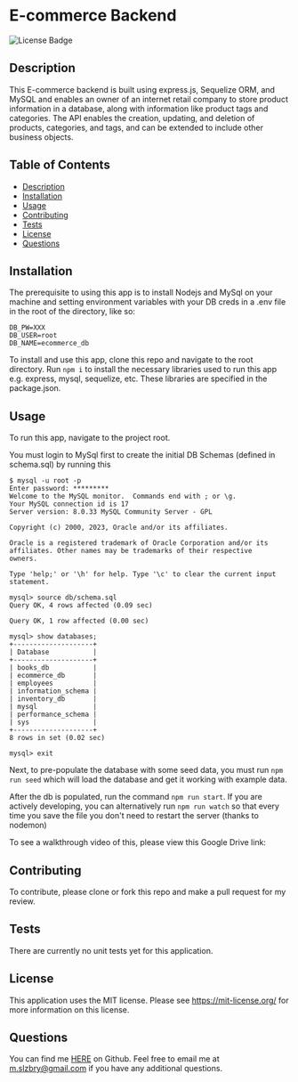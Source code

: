 # E-commerce Backend

![License Badge](https://shields.io/badge/license-MIT-green)

## Description

This E-commerce backend is built using express.js, Sequelize ORM, and MySQL and enables an owner of an internet retail company to store product information in a database, along with information like product tags and categories. The API enables the creation, updating, and deletion of products, categories, and tags, and can be extended to include other business objects.

## Table of Contents

- [Description](#description)
- [Installation](#installation)
- [Usage](#usage)
- [Contributing](#contributing)
- [Tests](#tests)
- [License](#license)
- [Questions](#questions)

## Installation

The prerequisite to using this app is to install Nodejs and MySql on your machine and setting environment variables with your DB creds in a .env file in the root of the directory, like so:

```
DB_PW=XXX
DB_USER=root
DB_NAME=ecommerce_db
```

To install and use this app, clone this repo and navigate to the root directory. Run `npm i` to install the necessary libraries used to run this app e.g. express, mysql, sequelize, etc. These libraries are specified in the package.json.

## Usage

To run this app, navigate to the project root.

You must login to MySql first to create the initial DB Schemas (defined in schema.sql) by running this

```
$ mysql -u root -p
Enter password: *********
Welcome to the MySQL monitor.  Commands end with ; or \g.
Your MySQL connection id is 17
Server version: 8.0.33 MySQL Community Server - GPL

Copyright (c) 2000, 2023, Oracle and/or its affiliates.

Oracle is a registered trademark of Oracle Corporation and/or its
affiliates. Other names may be trademarks of their respective
owners.

Type 'help;' or '\h' for help. Type '\c' to clear the current input statement.

mysql> source db/schema.sql
Query OK, 4 rows affected (0.09 sec)

Query OK, 1 row affected (0.00 sec)

mysql> show databases;
+--------------------+
| Database           |
+--------------------+
| books_db           |
| ecommerce_db       |
| employees          |
| information_schema |
| inventory_db       |
| mysql              |
| performance_schema |
| sys                |
+--------------------+
8 rows in set (0.02 sec)

mysql> exit
```

Next, to pre-populate the database with some seed data, you must run `npm run seed` which will load the database and get it working with example data.

After the db is populated, run the command `npm run start`. If you are actively developing, you can alternatively run `npm run watch` so that every time you save the file you don't need to restart the server (thanks to nodemon)

To see a walkthrough video of this, please view this Google Drive link:

## Contributing

To contribute, please clone or fork this repo and make a pull request for my review.

## Tests

There are currently no unit tests yet for this application.

## License

This application uses the MIT license. Please see
https://mit-license.org/ for more information on this license.

## Questions

You can find me [HERE](https://github.com/mslzbry) on Github.
Feel free to email me at m.slzbry@gmail.com if you have any additional questions.

